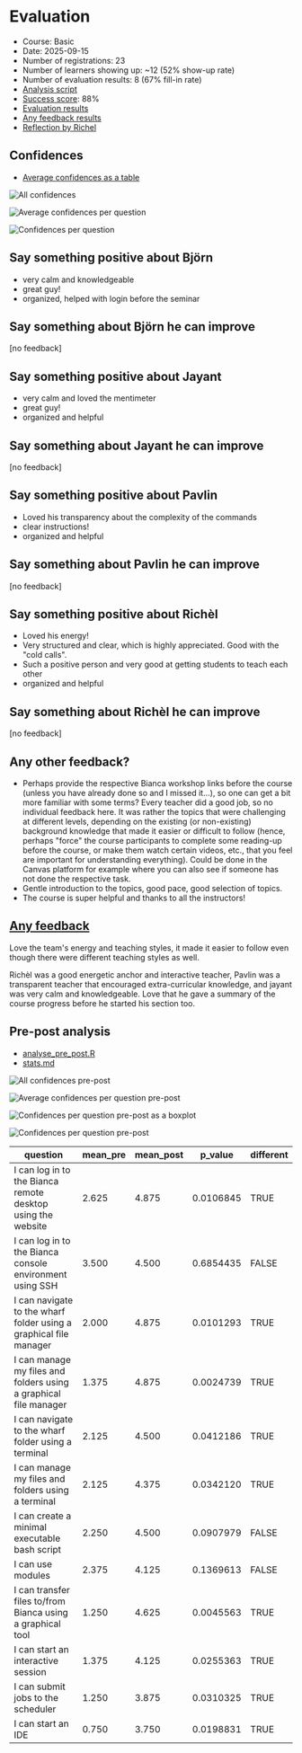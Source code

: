 # Evaluation

- Course: Basic
- Date: 2025-09-15
- Number of registrations: 23
- Number of learners showing up: ~12 (52% show-up rate)
- Number of evaluation results: 8 (67% fill-in rate)
- [Analysis script](analyse.R)
- [Success score](success_score.txt): 88%
- [Evaluation results](evaluation_result.csv)
- [Any feedback results](any_feedback.csv)
- [Reflection by Richel](../../reflections/20250915/20250915_richel.md)

## Confidences

- [Average confidences as a table](average_confidences.csv)

![All confidences](all_confidences.png)

![Average confidences per question](average_confidences_per_question.png)

![Confidences per question](confidences_per_question.png)

## Say something positive about Björn

- very calm and knowledgeable
- great guy!
- organized, helped with login before the seminar

## Say something about Björn he can improve

[no feedback]

## Say something positive about Jayant

- very calm and loved the mentimeter
- great guy!
- organized and helpful

## Say something about Jayant he can improve

[no feedback]

## Say something positive about Pavlin

- Loved his transparency about the complexity of the commands
- clear instructions!
- organized and helpful

## Say something about Pavlin he can improve

[no feedback]

## Say something positive about Richèl

- Loved his energy!
- Very structured and clear, which is highly appreciated.
  Good with the "cold calls".
- Such a positive person and very good at getting students to teach each other
- organized and helpful

## Say something about Richèl he can improve

[no feedback]

## Any other feedback?

- Perhaps provide the respective Bianca workshop links before the course
  (unless you have already done so and I missed it...),
  so one can get a bit more familiar with some terms?
  Every teacher did a good job, so no individual feedback here.
  It was rather the topics that were challenging at different levels,
  depending on the existing (or non-existing) background knowledge
  that made it easier or difficult to follow
  (hence, perhaps "force" the course participants to complete
  some reading-up before the course, or make them watch certain videos, etc.,
  that you feel are important for understanding everything).
  Could be done in the Canvas platform for example where you can also see
  if someone has not done the respective task. 
- Gentle introduction to the topics, good pace, good selection of topics.
- The course is super helpful and thanks to all the instructors!

## [Any feedback](any_feedback.cvs)

Love the team's energy and teaching styles,
it made it easier to follow
even though there were different teaching styles as well.

Richèl was a good energetic anchor and interactive teacher,
Pavlin was a transparent teacher that encouraged extra-curricular knowledge,
and jayant was very calm and knowledgeable.
Love that he gave a summary of the course progress
before he started his section too.

## Pre-post analysis

- [analyse_pre_post.R](analyse_pre_post.R)
- [stats.md](stats.md)

![All confidences pre-post](all_confidences_pre_post.png)

![Average confidences per question pre-post](average_confidences_per_question_pre_post.png)

![Confidences per question pre-post as a boxplot](confidences_per_question_boxplot_pre_post.png)

![Confidences per question pre-post](confidences_per_question_pre_post.png)

question                                                          | mean_pre| mean_post|   p_value|different 
------------------------------------------------------------------|---------|----------|----------|----------
I can log in to the Bianca remote desktop using the website       |    2.625|     4.875| 0.0106845|TRUE
I can log in to the Bianca console environment using SSH          |    3.500|     4.500| 0.6854435|FALSE     
I can navigate to the wharf folder using a graphical file manager |    2.000|     4.875| 0.0101293|TRUE      
I can manage my files and folders using a graphical file manager  |    1.375|     4.875| 0.0024739|TRUE      
I can navigate to the wharf folder using a terminal               |    2.125|     4.500| 0.0412186|TRUE      
I can manage my files and folders using a terminal                |    2.125|     4.375| 0.0342120|TRUE      
I can create a minimal executable bash script                     |    2.250|     4.500| 0.0907979|FALSE     
I can use modules                                                 |    2.375|     4.125| 0.1369613|FALSE     
I can transfer files to/from Bianca using a graphical tool        |    1.250|     4.625| 0.0045563|TRUE      
I can start an interactive session                                |    1.375|     4.125| 0.0255363|TRUE      
I can submit jobs to the scheduler                                |    1.250|     3.875| 0.0310325|TRUE      
I can start an IDE                                                |    0.750|     3.750| 0.0198831|TRUE      
